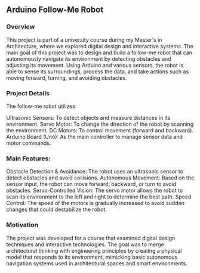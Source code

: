 ## Arduino Follow-Me Robot
### Overview
This project is part of a university course during my Master's in Architecture, where we explored digital design and interactive systems. The main goal of this project was to design and build a follow-me robot that can autonomously navigate its environment by detecting obstacles and adjusting its movement. Using Arduino and various sensors, the robot is able to sense its surroundings, process the data, and take actions such as moving forward, turning, and avoiding obstacles.

### Project Details
The follow-me robot utilizes:

Ultrasonic Sensors: To detect objects and measure distances in its environment.
Servo Motor: To change the direction of the robot by scanning the environment.
DC Motors: To control movement (forward and backward).
Arduino Board (Uno): As the main controller to manage sensor data and motor commands.

### Main Features:
Obstacle Detection & Avoidance: The robot uses an ultrasonic sensor to detect obstacles and avoid collisions.
Autonomous Movement: Based on the sensor input, the robot can move forward, backward, or turn to avoid obstacles.
Servo-Controlled Vision: The servo motor allows the robot to scan its environment to the left and right to determine the best path.
Speed Control: The speed of the motors is gradually increased to avoid sudden changes that could destabilize the robot.

### Motivation
The project was developed for a course that examined digital design techniques and interactive technologies. The goal was to merge architectural thinking with engineering principles by creating a physical model that responds to its environment, mimicking basic autonomous navigation systems used in architectural spaces and smart environments.
